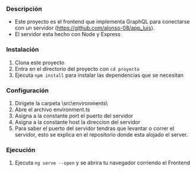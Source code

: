 ### Descripción
- Este proyecto es el frontend que implementa GraphQL para conectarse con un servidor (https://github.com/alonso-08/app_luis).
- El servidor esta hecho con Node y Express

### Instalación

1. Clona este proyecto
2. Entra en el directorio del proyecto con `cd proyecto`
3. Ejecuta `npm install` para instalar las dependencias que se necesitan

### Configuración
1. Dirigete la carpeta \src\environments\
2. Abre el archivo environment.ts
3. Asigna a la constante port el puerto del servidor
4. Asigna a la constante host la direccion del servidor
5. Para saber el puerto del servidor tendras que levantar o correr el servidor, esto se explica en el repositorio donde esta alojado el server.

### Ejecución
1. Ejecuta `ng serve --open` y se abrira tu navegador corriendo el Frontend
